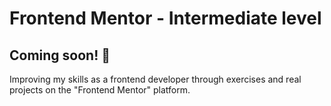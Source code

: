 # Frontend Mentor - Intermediate level

## Coming soon! 👋

Improving my skills as a frontend developer through exercises and real projects on the "Frontend Mentor" platform.
